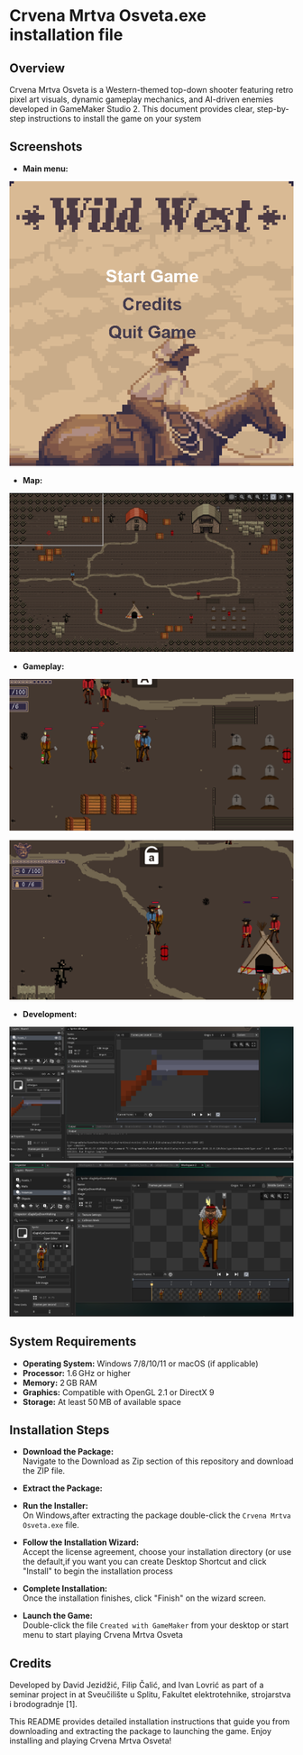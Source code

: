 # Crvena Mrtva Osveta.exe installation file

## Overview
Crvena Mrtva Osveta is a Western-themed top-down shooter featuring retro pixel art visuals, dynamic gameplay mechanics, and AI-driven enemies developed in GameMaker Studio 2. This document provides clear, step-by-step instructions to install the game on your system 

## Screenshots
*   **Main menu:**
  
![Main menu](cmo_image_4.png)


*   **Map:**
  
![Map](cmo_image_3.png)


  *   **Gameplay:**
  
![Map](cmo_image_5.png)
  
![Map](cmo_image_6.png)

*   **Development:**
  
![Map](cmo_image_1.png)
![Map](cmo_image_2.png)

## System Requirements
- **Operating System:** Windows 7/8/10/11 or macOS (if applicable) 
- **Processor:** 1.6 GHz or higher
- **Memory:** 2 GB RAM 
- **Graphics:** Compatible with OpenGL 2.1 or DirectX 9 
- **Storage:** At least 50 MB of available space 

## Installation Steps
- **Download the Package:**  
  Navigate to the Download as Zip section of this repository and download the ZIP file.

- **Extract the Package:**  

- **Run the Installer:**  
  On Windows,after extracting the package double-click the `Crvena Mrtva Osveta.exe` file.

- **Follow the Installation Wizard:**  
  Accept the license agreement, choose your installation directory (or use the default,if you want you can create Desktop Shortcut and click "Install" to begin the installation process 

- **Complete Installation:**  
  Once the installation finishes, click "Finish" on the wizard screen.

- **Launch the Game:**  
  Double-click the file `Created with GameMaker` from your desktop or start menu to start playing Crvena Mrtva Osveta


## Credits
Developed by David Jezidžić, Filip Čalić, and Ivan Lovrić as part of a seminar project in at Sveučilište u Splitu, Fakultet elektrotehnike, strojarstva i brodogradnje [1].

This README provides detailed installation instructions that guide you from downloading and extracting the package to launching the game. Enjoy installing and playing Crvena Mrtva Osveta!

